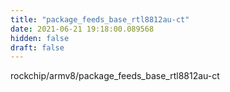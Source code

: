 ```yaml
---
title: "package_feeds_base_rtl8812au-ct"
date: 2021-06-21 19:18:00.089568
hidden: false
draft: false
---
```


rockchip/armv8/package_feeds_base_rtl8812au-ct

